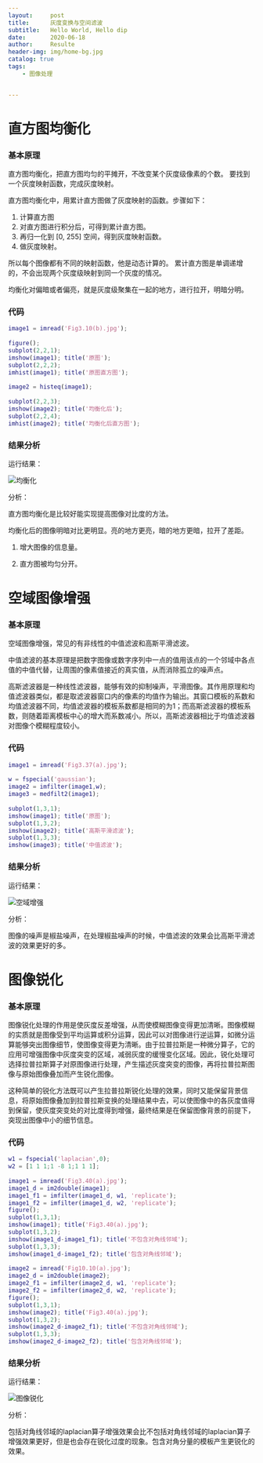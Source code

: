 ```yaml
---
layout:     post                    
title:      灰度变换与空间滤波               
subtitle:   Hello World, Hello dip 
date:       2020-06-18              
author:     Resulte                      
header-img: img/home-bg.jpg 
catalog: true                       
tags:                               
    - 图像处理


---
```


# 直方图均衡化

### 基本原理

直方图均衡化，把直方图均匀的平摊开，不改变某个灰度级像素的个数。
要找到一个灰度映射函数，完成灰度映射。

直方图均衡化中，用累计直方图做了灰度映射的函数。步骤如下：

1. 计算直方图
2. 对直方图进行积分后，可得到累计直方图。
3. 再归一化到 [0, 255] 空间，得到灰度映射函数。
4. 做灰度映射。

所以每个图像都有不同的映射函数，他是动态计算的。
累计直方图是单调递增的，不会出现两个灰度级映射到同一个灰度的情况。

均衡化对偏暗或者偏亮，就是灰度级聚集在一起的地方，进行拉开，明暗分明。

### 代码

```matlab
image1 = imread('Fig3.10(b).jpg');
 
figure();
subplot(2,2,1);
imshow(image1); title('原图');
subplot(2,2,2);
imhist(image1); title('原图直方图');
 
image2 = histeq(image1);
 
subplot(2,2,3);
imshow(image2); title('均衡化后');
subplot(2,2,4);
imhist(image2); title('均衡化后直方图');
```

### 结果分析

运行结果：

![均衡化](https://edu-boker.oss-cn-beijing.aliyuncs.com/dip/dip1.png)

分析：

直方图均衡化是比较好能实现提高图像对比度的方法。

均衡化后的图像明暗对比更明显。亮的地方更亮，暗的地方更暗，拉开了差距。

1. 增大图像的信息量。

2. 直方图被均匀分开。

# 空域图像增强

### 基本原理

空域图像增强，常见的有非线性的中值滤波和高斯平滑滤波。

中值滤波的基本原理是把数字图像或数字序列中一点的值用该点的一个邻域中各点值的中值代替，让周围的像素值接近的真实值，从而消除孤立的噪声点。

高斯滤波器是一种线性滤波器，能够有效的抑制噪声，平滑图像。其作用原理和均值滤波器类似，都是取滤波器窗口内的像素的均值作为输出。其窗口模板的系数和均值滤波器不同，均值滤波器的模板系数都是相同的为1；而高斯滤波器的模板系数，则随着距离模板中心的增大而系数减小。所以，高斯滤波器相比于均值滤波器对图像个模糊程度较小。

### 代码

```matlab
image1 = imread('Fig3.37(a).jpg');
 
w = fspecial('gaussian');
image2 = imfilter(image1,w);
image3 = medfilt2(image1);
 
subplot(1,3,1);
imshow(image1); title('原图');
subplot(1,3,2);
imshow(image2); title('高斯平滑滤波');
subplot(1,3,3);
imshow(image3); title('中值滤波');
```

### 结果分析

运行结果：

![空域增强](https://edu-boker.oss-cn-beijing.aliyuncs.com/dip/dip2.png)

分析：

图像的噪声是椒盐噪声，在处理椒盐噪声的时候，中值滤波的效果会比高斯平滑滤波的效果更好的多。

# 图像锐化

### 基本原理

图像锐化处理的作用是使灰度反差增强，从而使模糊图像变得更加清晰。图像模糊的实质就是图像受到平均运算或积分运算，因此可以对图像进行逆运算，如微分运算能够突出图像细节，使图像变得更为清晰。由于拉普拉斯是一种微分算子，它的应用可增强图像中灰度突变的区域，减弱灰度的缓慢变化区域。因此，锐化处理可选择拉普拉斯算子对原图像进行处理，产生描述灰度突变的图像，再将拉普拉斯图像与原始图像叠加而产生锐化图像。

这种简单的锐化方法既可以产生拉普拉斯锐化处理的效果，同时又能保留背景信息，将原始图像叠加到拉普拉斯变换的处理结果中去，可以使图像中的各灰度值得到保留，使灰度突变处的对比度得到增强，最终结果是在保留图像背景的前提下，突现出图像中小的细节信息。

### 代码

```matlab
w1 = fspecial('laplacian',0);
w2 = [1 1 1;1 -8 1;1 1 1];
 
image1 = imread('Fig3.40(a).jpg');
image1_d = im2double(image1);
image1_f1 = imfilter(image1_d, w1, 'replicate');
image1_f2 = imfilter(image1_d, w2, 'replicate');
figure();
subplot(1,3,1);
imshow(image1); title('Fig3.40(a).jpg');
subplot(1,3,2);
imshow(image1_d-image1_f1); title('不包含对角线邻域');
subplot(1,3,3);
imshow(image1_d-image1_f2); title('包含对角线邻域');
 
image2 = imread('Fig10.10(a).jpg');
image2_d = im2double(image2);
image2_f1 = imfilter(image2_d, w1, 'replicate');
image2_f2 = imfilter(image2_d, w2, 'replicate');
figure();
subplot(1,3,1);
imshow(image2); title('Fig3.40(a).jpg');
subplot(1,3,2);
imshow(image2_d-image2_f1); title('不包含对角线邻域');
subplot(1,3,3);
imshow(image2_d-image2_f2); title('包含对角线邻域');
```

### 结果分析

运行结果：

![图像锐化](https://edu-boker.oss-cn-beijing.aliyuncs.com/dip/dip3.png)

分析：

包括对角线邻域的laplacian算子增强效果会比不包括对角线邻域的laplacian算子增强效果更好，但是也会存在锐化过度的现象。包含对角分量的模板产生更锐化的效果。